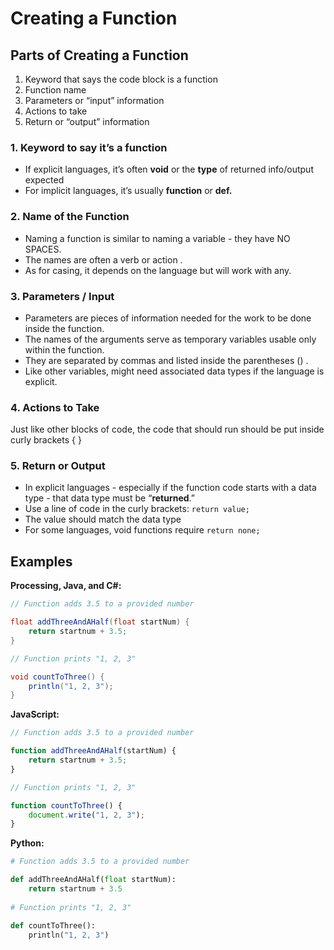 # Creating a Function

## Parts of Creating a Function

1. Keyword that says the code block is a function
2. Function name
3. Parameters or “input” information
4. Actions to take
5. Return or “output” information 

### 1. Keyword to say it’s a function

* If explicit languages, it’s often **void** or the **type** of returned info/output expected
* For implicit languages, it’s usually **function** or **def.**

### 2. Name of the Function

* Naming a function is similar to naming a variable - they have NO SPACES.
* The names are often a verb or action  .
* As for casing, it depends on the language but will work with any.

### 3. Parameters / Input

* Parameters are pieces of information needed for the work to be done inside the function.
* The names of the arguments serve as temporary variables usable only within the function.
* They are separated by commas   and listed inside the parentheses \(\)  .
* Like other variables, might need associated data types   if the language is explicit.

### 4. Actions to Take

Just like other blocks of code, the code that should run should be put inside curly brackets { }

### 5. Return or Output

* In explicit languages - especially if the function code starts with a data type - that data type must be “**returned**.”
* Use a line of code in the curly brackets:   `return value;`
* The value should match the data type
* For some languages, void functions require `return none;`

## Examples

**Processing, Java, and C\#:**

```java
// Function adds 3.5 to a provided number

float addThreeAndAHalf(float startNum) {
    return startnum + 3.5;
}

// Function prints "1, 2, 3"

void countToThree() {
    println("1, 2, 3");
}
```

**JavaScript:**

```javascript
// Function adds 3.5 to a provided number

function addThreeAndAHalf(startNum) {
    return startnum + 3.5;
}

// Function prints "1, 2, 3"

function countToThree() {
    document.write("1, 2, 3");
}
```

**Python:**

```python
# Function adds 3.5 to a provided number

def addThreeAndAHalf(float startNum):
    return startnum + 3.5
    
# Function prints "1, 2, 3"

def countToThree():
    println("1, 2, 3")
```

